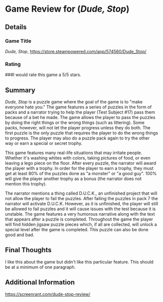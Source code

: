 # Game Review for (_Dude, Stop_)

## Details

### Game Title
_Dude, Stop_, https://store.steampowered.com/app/574560/Dude_Stop/

### Rating
###I would rate this game a 5/5 stars.

## Summary
_Dude, Stop_ is a puzzle game where the goal of the game is to "make everyone hate you." The game features a series of puzzles in the form of packs and a narrator trying to help the player (Test Subject #17) pass them because of a bet he made. The game allows the player to pass the puzzles by doing the right things or the wrong things (such as littering). Some packs, however, will not let the player progress unless they do both. The first puzzle is the only puzzle that requires the player to do the wrong things to progress. The player may also do a puzzle pack again to try the other way or earn a special or secret trophy.

This game features many real-life situations that may irritate people. Whether it's washing whites with colors, taking pictures of food, or even leaving a lego piece on the floor. After every puzzle, the narrator will award the player with a trophy. In order for the player to earn a trophy, they must get at least 80% of the puzzles done as "a monster" or "a good guy". 100% will give the player another trophy as a bonus (the narrator does not mention this trophy).

The narrator mentions a thing called D.U.C.K., an unfinished project that will not allow the player to fail the puzzles. After failing the puzzles in pack 7 the narrator will activate D.U.C.K. However, as it is unfinished, the player will still be allowed to fail puzzles and it will cause issues with the test because it is unstable. The game features a very humorous narrative along with the text that appears after a puzzle is completed. Throughout the game the player will find hidden jigsaw puzzle pieces which, if all are collected, will unlock a special level after the game is completed. This puzzle can also be done good and bad.

## Final Thoughts
I like this about the game but didn't like this particular feature. This should be at a minimum of one paragraph.

## Additional Information
https://screenrant.com/dude-stop-review/
